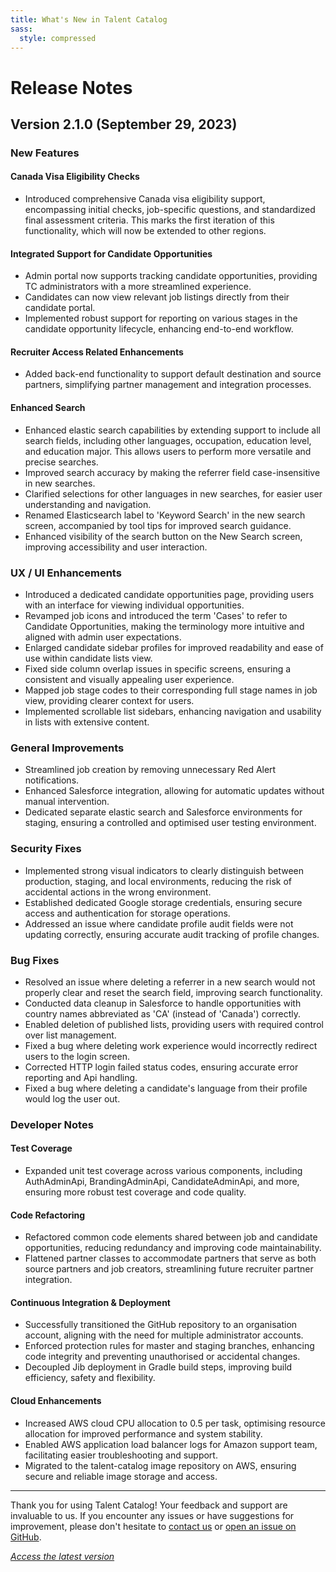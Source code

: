 ```yaml
---
title: What's New in Talent Catalog
sass:
  style: compressed
---
```


# Release Notes

## Version 2.1.0 (September 29, 2023)

### New Features

#### Canada Visa Eligibility Checks

- Introduced comprehensive Canada visa eligibility support, encompassing initial checks, job-specific questions, and 
standardized final assessment criteria. This marks the first iteration of this functionality, which will now be extended 
to other regions.

#### Integrated Support for Candidate Opportunities

- Admin portal now supports tracking candidate opportunities, providing TC administrators with a more streamlined 
experience.
- Candidates can now view relevant job listings directly from their candidate portal.
- Implemented robust support for reporting on various stages in the candidate opportunity lifecycle, enhancing 
end-to-end workflow.

#### Recruiter Access Related Enhancements

- Added back-end functionality to support default destination and source partners, simplifying partner management and 
integration processes.

#### Enhanced Search

- Enhanced elastic search capabilities by extending support to include all search fields, including other languages,
  occupation, education level, and education major. This allows users to perform more versatile and precise searches.
- Improved search accuracy by making the referrer field case-insensitive in new searches.
- Clarified selections for other languages in new searches, for easier user understanding and navigation.
- Renamed Elasticsearch label to 'Keyword Search' in the new search screen, accompanied by tool tips for improved search
  guidance.
- Enhanced visibility of the search button on the New Search screen, improving accessibility and user interaction.

  
### UX / UI Enhancements

- Introduced a dedicated candidate opportunities page, providing users with an interface for viewing individual 
opportunities.
- Revamped job icons and introduced the term 'Cases' to refer to Candidate Opportunities, making the terminology more 
intuitive and aligned with admin user expectations.
- Enlarged candidate sidebar profiles for improved readability and ease of use within candidate lists view.
- Fixed side column overlap issues in specific screens, ensuring a consistent and visually appealing user experience.
- Mapped job stage codes to their corresponding full stage names in job view, providing clearer context for users.
- Implemented scrollable list sidebars, enhancing navigation and usability in lists with extensive content.


### General Improvements

- Streamlined job creation by removing unnecessary Red Alert notifications.
- Enhanced Salesforce integration, allowing for automatic updates without manual intervention.
- Dedicated separate elastic search and Salesforce environments for staging, ensuring a controlled and optimised
  user testing environment.


### Security Fixes

- Implemented strong visual indicators to clearly distinguish between production, staging, and local environments, 
reducing the risk of accidental actions in the wrong environment.
- Established dedicated Google storage credentials, ensuring secure access and authentication for storage operations.
- Addressed an issue where candidate profile audit fields were not updating correctly, ensuring accurate audit tracking
  of profile changes.


### Bug Fixes

- Resolved an issue where deleting a referrer in a new search would not properly clear and reset the search field, 
improving search functionality.
- Conducted data cleanup in Salesforce to handle opportunities with country names abbreviated as 'CA' (instead of 
'Canada') correctly.
- Enabled deletion of published lists, providing users with required control over list management.
- Fixed a bug where deleting work experience would incorrectly redirect users to the login screen.
- Corrected HTTP login failed status codes, ensuring accurate error reporting and Api handling.
- Fixed a bug where deleting a candidate's language from their profile would log the user out.


### Developer Notes

#### Test Coverage

- Expanded unit test coverage across various components, including AuthAdminApi, BrandingAdminApi, CandidateAdminApi, 
and more, ensuring more robust test coverage and code quality.

#### Code Refactoring
- Refactored common code elements shared between job and candidate opportunities, reducing redundancy and improving
  code maintainability.
- Flattened partner classes to accommodate partners that serve as both source partners and job creators, streamlining
  future recruiter partner integration.

#### Continuous Integration & Deployment
- Successfully transitioned the GitHub repository to an organisation account, aligning with the need for multiple
  administrator accounts.
- Enforced protection rules for master and staging branches, enhancing code integrity and preventing unauthorised or 
accidental changes.
- Decoupled Jib deployment in Gradle build steps, improving build efficiency, safety and flexibility.

#### Cloud Enhancements
- Increased AWS cloud CPU allocation to 0.5 per task, optimising resource allocation for improved performance and system
  stability.
- Enabled AWS application load balancer logs for Amazon support team, facilitating easier troubleshooting and support.
- Migrated to the talent-catalog image repository on AWS, ensuring secure and reliable image storage and access.



---

Thank you for using Talent Catalog! Your feedback and support are invaluable to us. If you encounter any issues or have 
suggestions for improvement, please don't hesitate to [contact us](mailto:support@talentcatalog.org) or 
[open an issue on GitHub](https://github.com/Talent-Catalog/talentcatalog/issues).

*[Access the latest version](https://tctalent.org/admin-portal/login)*

